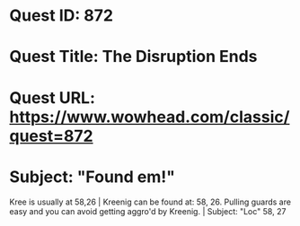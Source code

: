 # Quest ID: 872
# Quest Title: The Disruption Ends
# Quest URL: https://www.wowhead.com/classic/quest=872
# Subject: "Found em!"
Kree is usually at 58,26 | Kreenig can be found at: 58, 26. Pulling guards are easy and you can avoid getting aggro'd by Kreenig. | Subject: "Loc"
58, 27